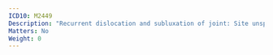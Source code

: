 ```yaml
---
ICD10: M2449
Description: "Recurrent dislocation and subluxation of joint: Site unspecified"
Matters: No
Weight: 0
---
```

